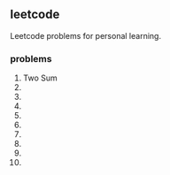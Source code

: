 ## leetcode
Leetcode problems for personal learning.

### problems
1. Two Sum
2.
3.
4.
5.
6.
7.
8.
9.
10.
